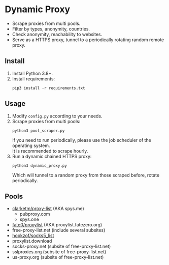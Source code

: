 # Dynamic Proxy
* Scrape proxies from multi pools.
* Filter by types, anonymity, countries.
* Check anonymity, reachability to websites.
* Serve as a HTTPS proxy, tunnel to a periodically rotating random remote proxy.

## Install
1. Install Python 3.8+.
2. Install requirements:
   ```
   pip3 install -r requirements.txt
   ```

## Usage
1. Modify `config.py` according to your needs.
2. Scrape proxies from multi pools:
   ```
   python3 pool_scraper.py
   ```
   If you need to run periodically, please use the job scheduler of the operating system.  
   It is recommended to scrape hourly.
3. Run a dynamic chained HTTPS proxy:
   ```
   python3 dynamic_proxy.py
   ```
   Which will tunnel to a random proxy from those scraped before, rotate periodically.

## Pools
* [clarketm/proxy-list](https://github.com/clarketm/proxy-list) (AKA spys.me)  
  * pubproxy.com
  * spys.one
* [fate0/proxylist](https://github.com/fate0/proxylist) (AKA proxylist.fatezero.org)
* free-proxy-list.net (include several subsites)
* [hookzof/socks5_list](https://github.com/hookzof/socks5_list)
* proxylist.download
* socks-proxy.net (subsite of free-proxy-list.net)
* sslproxies.org (subsite of free-proxy-list.net)
* us-proxy.org (subsite of free-proxy-list.net)